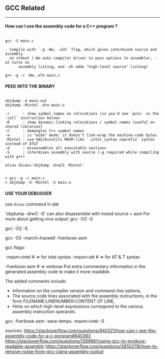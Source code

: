 ## GCC Related



-------------


#### How can I see the assembly code for a C++ program ?

```

gcc -S main.c

- Compile with `-g -Wa, -alh` flag, which gives intermixed source and assembly
  on stdout (-Wa asks compiler driver to pass options to assembler, -al turns on
      assembly listing, and -ah adds "high-level source" listing)

g++ -g -c -Wa,-alh main.c

```

#### PEEK INTO THE BINARY

```

objdump -d main.out
objdump -Mintel -drw main.o

-r      : show symbol names on relocations (so you'd see `puts` in the `call` instruction below)
-R      : show dynamic-linking relocations / symbol names (useful on shared libraries)
-C      : demangles C++ symbol names
-w      : is "wide" mode: it doesn't line-wrap the machine-code bytes
-Mintel : use GAS/binutils MASM-like `.intel_syntax noprefix` syntax instead of AT&T
-d      : disassembles all executable sections
-S      : intermixes assembly with source (-g required while compiling with g++)

alias disas='objdump -drwCS -Mintel'


> gcc -g -c main.c
> objdump -d -Mintel -S main.o

```


#### USE YOUR DEBUGGER

use `disas` command in `GDB`




'objdump -drwC -S' can also disassemble with mixed source + asm
For more about getting nice output:
gcc -O3 -S

gcc -O2 -S



gcc -03 -march=haswell -fverbose-asm


gcc flags:

-masm=intel # => for intel syntax
-masm=att   # => for AT & T syntax

-fverbose-asm # => verbose
  Put extra commentary information in the generated assembly code to make it more readable.

  The added comments include:

  - Information on the compiler version and command-line options,
  - The source code lines associated with the assembly instructions, in the form FILENAME:LINENUMBER:CONTENT OF LINE,
  - Hints on which high-level expressions correspond to the various assembly instruction operands.


gcc -fverbose-asm -save-temps -masm=intel -S

sources:
https://stackoverflow.com/questions/840321/how-can-i-see-the-assembly-code-for-a-c-program#840363
https://stackoverflow.com/questions/1289881/using-gcc-to-produce-readable-assembly
https://stackoverflow.com/questions/38552116/how-to-remove-noise-from-gcc-clang-assembly-output
